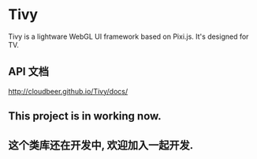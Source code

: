 # Tivy
Tivy is a lightware WebGL UI framework based on Pixi.js. It's designed for TV.


## API 文档

http://cloudbeer.github.io/Tivy/docs/

## This project is in working now.

## 这个类库还在开发中, 欢迎加入一起开发.

